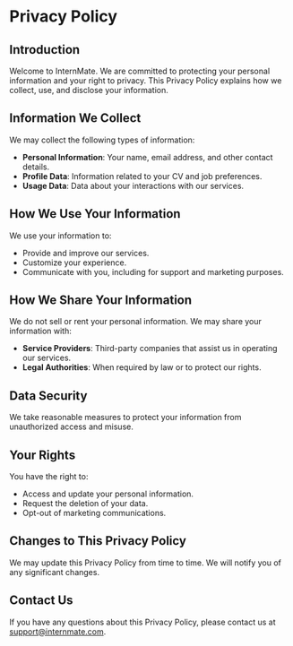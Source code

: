 # Privacy Policy

## Introduction

Welcome to InternMate. We are committed to protecting your personal information and your right to privacy. This Privacy Policy explains how we collect, use, and disclose your information.

## Information We Collect

We may collect the following types of information:

- **Personal Information**: Your name, email address, and other contact details.
- **Profile Data**: Information related to your CV and job preferences.
- **Usage Data**: Data about your interactions with our services.

## How We Use Your Information

We use your information to:

- Provide and improve our services.
- Customize your experience.
- Communicate with you, including for support and marketing purposes.

## How We Share Your Information

We do not sell or rent your personal information. We may share your information with:

- **Service Providers**: Third-party companies that assist us in operating our services.
- **Legal Authorities**: When required by law or to protect our rights.

## Data Security

We take reasonable measures to protect your information from unauthorized access and misuse.

## Your Rights

You have the right to:

- Access and update your personal information.
- Request the deletion of your data.
- Opt-out of marketing communications.

## Changes to This Privacy Policy

We may update this Privacy Policy from time to time. We will notify you of any significant changes.

## Contact Us

If you have any questions about this Privacy Policy, please contact us at support@internmate.com.
